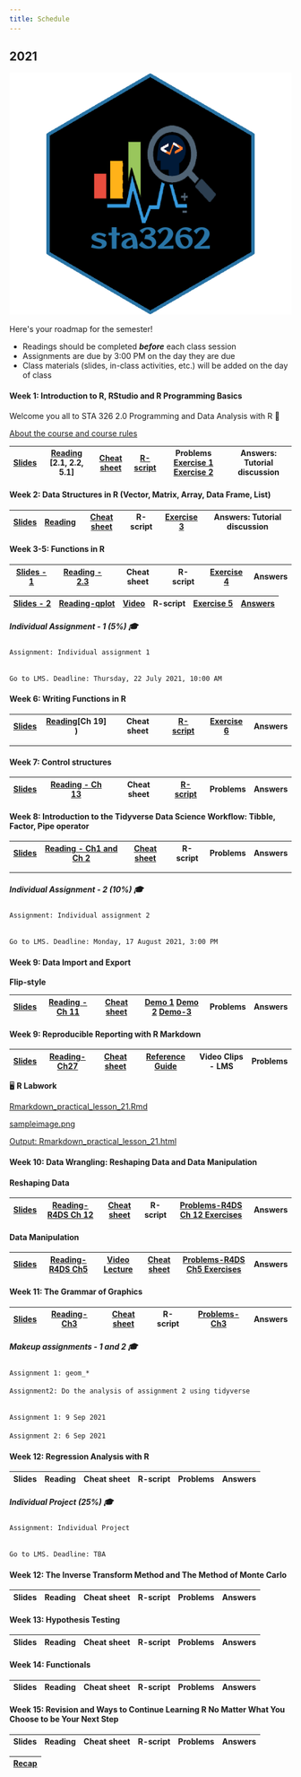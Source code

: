 ```yaml
---
title: Schedule
---
```



## 2021

![](https://github.com/statisticsmart/Rprogramming/blob/master/static/hexsticker/sta3262_hexSticker.png)

Here's your roadmap for the semester! 

- <i class="fas fa-book-reader"></i> Readings should be completed ***before*** each class session
- <i class="fas fa-laptop-code"></i> Assignments are due by 3:00 PM on the day they are due
- <i class="fas fa-university"></i></a> Class materials (slides, in-class activities, etc.) will be added on the day of class



#### Week 1: Introduction to R, RStudio and R Programming Basics

Welcome you all to STA 326 2.0 Programming and Data Analysis with R :clap:

[About the course and course rules](/2021/week0.html)

|[Slides](/2021/week1/l12021.html)    	|  [Reading](https://rstudio-education.github.io/hopr/basics.html) [2.1, 2.2, 5.1]  	|  [Cheat sheet](/cheatsheets/baser.pdf) 	| [R-script](/rscript/rscript1.R) | Problems [Exercise 1](https://thiyangt.github.io/rworkbook/index.html) [Exercise 2](https://thiyangt.github.io/rworkbook/intro.html)	| Answers: Tutorial discussion |
|:-:	|:-:	|:-:	|:-:	|:-:	| :-:	|


#### Week 2: Data Structures in R (Vector, Matrix, Array, Data Frame, List) 

|[Slides](/slides/l22021.html)    	|  [Reading](https://rstudio-education.github.io/hopr/r-objects.html#matrices)	|  [Cheat sheet]((/cheatsheets/baser.pdf)) 	| R-script | [Exercise 3](https://thiyangt.github.io/rworkbook/matrices-arrays-data-frames.html) 	| Answers: Tutorial discussion |
|:-:	|:-:	|:-:	|:-:	|:-:	| :-:	|

#### Week 3-5: Functions in R 

|[Slides - 1](/slides/l32021.html)    	|  [Reading - 2.3](https://rstudio-education.github.io/hopr/basics.html#functions) 	|  Cheat sheet 	| R-script | [Exercise 4](https://thiyangt.github.io/rworkbook/built-in-functions-in-r.html#lecture-slides-2)	| Answers |
|:-:	|:-:	|:-:	|:-:	|:-:	| :-:	|


|[Slides - 2](/slides/l42021.html)  	|  [Reading-qplot](https://ggplot2.tidyverse.org/reference/qplot.html)  	|  [Video](https://www.youtube.com/watch?v=HeqHMM4ziXA) 	| R-script | [Exercise 5](https://thiyangt.github.io/rworkbook/data-visualization-with-r-qplot.html) 	| [Answers](/answers/Week3Answers.pdf) |
|:-:	|:-:	|:-:	|:-:	|:-:	| :-:	|

##### Individual Assignment - 1 (5%) 🎓

```{r class.source="watch-out"}
Assignment: Individual assignment 1
```

```diff

Go to LMS. Deadline: Thursday, 22 July 2021, 10:00 AM

```

#### Week 6:  Writing Functions in R  

|[Slides](/slides/l52021.html)    	|  [Reading](https://r4ds.had.co.nz/functions.html)[Ch 19] )  	|  Cheat sheet 	| [R-script](/slides/functionsanswers.R) | [Exercise 6](https://thiyangt.github.io/rworkbook/writing-functions-in-r.html) 	| Answers |
|:-:	|:-:	|:-:	|:-:	|:-:	| :-:	|

----------------------------------------------------------------------------------

#### Week 7:  Control structures

|[Slides](/slides/l62021.html)    	|  [Reading - Ch 13](https://bookdown.org/rdpeng/rprogdatascience/control-structures.html)  	|  Cheat sheet 	| [R-script](/rscript/cs.R) | Problems 	| Answers |
|:-:	|:-:	|:-:	|:-:	|:-:	| :-:	|




#### Week 8: Introduction to the Tidyverse Data Science Workflow: Tibble, Factor, Pipe operator

|[Slides](/slides/l72021.html)     	|  [Reading - Ch1 and Ch 2](https://r4ds.had.co.nz/introduction.html) 	|  [Cheat sheet](/cheatsheets/tibble.jpeg) 	| R-script | Problems 	| Answers |
|:-:	|:-:	|:-:	|:-:	|:-:	| :-:	|

----------------------------------------------------------------------------------

##### Individual Assignment - 2 (10%) 🎓

```{r class.source="watch-out"}
Assignment: Individual assignment 2
```

```diff

Go to LMS. Deadline: Monday, 17 August 2021, 3:00 PM

```


#### Week 9: Data Import and Export

**Flip-style**

|[Slides](/slides/l82021.html)     	|  [Reading - Ch 11](https://r4ds.had.co.nz/data-import.html)  	|  [Cheat sheet](/cheatsheets/data-import.pdf) 	| [Demo 1](https://www.youtube.com/watch?v=i-tshXv6lTg&t=381s) [Demo 2](https://www.youtube.com/watch?v=3pW3wZ-Dprg) [Demo-3](https://www.youtube.com/watch?v=K58J7EvGXDA)| Problems 	| Answers |
|:-:	|:-:	|:-:	|:-:	|:-:	| :-:	|


#### Week 9: Reproducible Reporting with R Markdown


|[Slides](/slides/l92021.html)  	|  [Reading-Ch27](https://r4ds.had.co.nz/r-markdown.html)  	|  [Cheat sheet](/cheatsheets/rmarkdown-cheatsheet-2.0.pdf) 	| [Reference Guide](/cheatsheets/rmarkdown-reference.pdf)  | Video Clips - LMS 	| Problems |
|:-:	|:-:	|:-:	|:-:	|:-:	| :-:	|

🖥️ **R Labwork**

[Rmarkdown_practical_lesson_21.Rmd](/rscripts/rmarkdown_labwork/Rmarkdown_practical_lesson_21.Rmd)

[sampleimage.png](/rscripts/rmarkdown_labwork/sampleimage.png)

[Output: Rmarkdown_practical_lesson_21.html](/rscripts/rmarkdown_labwork/Rmarkdown_practical_lesson_21.html)



#### Week 10: Data Wrangling: Reshaping Data and Data Manipulation

#### Reshaping Data

|[Slides](/slides/l102021.html)    	|  [Reading-R4DS Ch 12](https://r4ds.had.co.nz/tidy-data.html)   	|  [Cheat sheet](/cheatsheets/data-wrangling-cheatsheet.pdf) 	| R-script | [Problems-R4DS Ch 12 Exercises](https://r4ds.had.co.nz/tidy-data.html) 	| Answers |
|:-:	|:-:	|:-:	|:-:	|:-:	| :-:	|

#### Data Manipulation

| [Slides](/slides/l112021.html)    	|  [Reading-R4DS Ch5](https://r4ds.had.co.nz/transform.html)  	|[Video Lecture](/video.pdf)   |[Cheat sheet](/cheatsheets/data-wrangling-cheatsheet.pdf) 	|  [Problems-R4DS Ch5 Exercises](https://r4ds.had.co.nz/transform.html)	| Answers |
|:-:	|:-:	|:-:	|:-:	|:-:	|:-:|


#### Week 11: The Grammar of Graphics 


|[Slides](/slides/l122021.html)     	| [Reading-Ch3](https://r4ds.had.co.nz/data-visualisation.html) 	|  [Cheat sheet](/cheatsheets/ggplot2-cheatsheet.pdf)  	| R-script | [Problems-Ch3](https://r4ds.had.co.nz/data-visualisation.html) 	| Answers |
|:-:	|:-:	|:-:	|:-:	|:-:	| :-:	|


##### Makeup assignments - 1 and 2 🎓

```{r class.source="watch-out"}
Assignment 1: geom_*

Assignment2: Do the analysis of assignment 2 using tidyverse
```

```diff

Assignment 1: 9 Sep 2021

Assignment 2: 6 Sep 2021

```


#### Week 12:  Regression Analysis with R



|Slides    	|  Reading  	|  Cheat sheet 	| R-script | Problems 	| Answers |
|:-:	|:-:	|:-:	|:-:	|:-:	| :-:	|


##### Individual Project (25%) 🎓

```{r class.source="watch-out"}
Assignment: Individual Project
```

```diff

Go to LMS. Deadline: TBA

```


#### Week 12: The Inverse Transform Method and The Method of Monte Carlo

|Slides    	|  Reading  	|  Cheat sheet 	| R-script | Problems 	| Answers |
|:-:	|:-:	|:-:	|:-:	|:-:	| :-:	|

#### Week 13: Hypothesis Testing

|Slides    	|  Reading  	|  Cheat sheet 	| R-script | Problems 	| Answers |
|:-:	|:-:	|:-:	|:-:	|:-:	| :-:	|

#### Week 14: Functionals

|Slides    	|  Reading  	|  Cheat sheet 	| R-script | Problems 	| Answers |
|:-:	|:-:	|:-:	|:-:	|:-:	| :-:	|


#### Week 15: Revision and Ways to Continue Learning R No Matter What You Choose to be Your Next Step

|Slides    	|  Reading  	|  Cheat sheet 	| R-script | Problems 	| Answers |
|:-:	|:-:	|:-:	|:-:	|:-:	| :-:	|



|[Recap](/slides/recap.pdf)   	|  
|:-:	|


